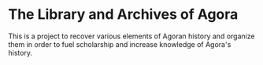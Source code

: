 # The Library and Archives of Agora

This is a project to recover various elements of Agoran history and organize them in order to fuel scholarship and increase knowledge of Agora's history.

